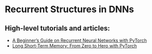 # Recurrent Structures in DNNs

## High-level tutorials and articles:
* [A Beginner’s Guide on Recurrent Neural Networks with PyTorch](https://blog.floydhub.com/a-beginners-guide-on-recurrent-neural-networks-with-pytorch/)
* [Long Short-Term Memory: From Zero to Hero with PyTorch](https://blog.floydhub.com/long-short-term-memory-from-zero-to-hero-with-pytorch/)
